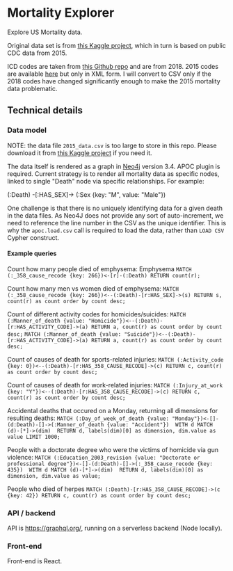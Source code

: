# Mortality Explorer
Explore US Mortality data. 

Original data set is from [this Kaggle project](https://www.kaggle.com/cdc/mortality "Kaggle"), which in turn is based on public CDC data from 2015. 

ICD codes are taken from [this Github repo](https://github.com/kamillamagna/ICD-10-CSV "this Github repo") and are from 2018. 2015 codes are available [here](https://www.cdc.gov/nchs/icd/icd10cm.htm "here") but only in XML form. I will convert to CSV only if the 2018 codes have changed significantly enough to make the 2015 mortality data problematic.

## Technical details
### Data model
NOTE: the data file `2015_data.csv` is too large to store in this repo. Please download it from [this Kaggle project](https://www.kaggle.com/cdc/mortality "Kaggle") if you need it.

The data itself is rendered as a graph in [Neo4j](https://neo4j.com/ "Neo4j") version 3.4. APOC plugin is required. Current strategy is to render all mortality data as specific nodes, linked to single "Death" node via specific relationships.  For example:

(:Death) -[:HAS_SEX]-> (:Sex {key: "M", value: "Male"})

One challenge is that there is no uniquely identifying data for a given death in the data files. As Neo4J does not provide any sort of auto-increment, we need to reference the line number in the CSV as the unique identifier. This is why the `apoc.load.csv` call is required to load the data, rather than `LOAD CSV` Cypher construct.

#### Example queries
Count how many people died of emphysema:
Emphysema
`MATCH (:_358_cause_recode {key: 266})<-[r]-(:Death) RETURN count(r);`

Count how many men vs women died of emphysema:
`MATCH (:_358_cause_recode {key: 266})<--(:Death)-[r:HAS_SEX]->(s) RETURN s, count(r) as count order by count desc;`

Count of different activity codes for homicides/suicides:
`MATCH (:Manner_of_death {value: "Homicide"})<--(:Death)-[r:HAS_ACTIVITY_CODE]->(a) RETURN a, count(r) as count order by count desc;`
`MATCH (:Manner_of_death {value: "Suicide"})<--(:Death)-[r:HAS_ACTIVITY_CODE]->(a) RETURN a, count(r) as count order by count desc;`

Count of causes of death for sports-related injuries:
`MATCH (:Activity_code {key: 0})<--(:Death)-[r:HAS_358_CAUSE_RECODE]->(c) RETURN c, count(r) as count order by count desc;`

Count of causes of death for work-related injuries:
`MATCH (:Injury_at_work {key: "Y"})<--(:Death)-[r:HAS_358_CAUSE_RECODE]->(c) RETURN c, count(r) as count order by count desc;`

Accidental deaths that occured on a Monday, returning all dimensions for resulting deaths:
`MATCH (:Day_of_week_of_death {value: "Monday"})<-[]-(d:Death)-[]->(:Manner_of_death {value: "Accident"}) 
    WITH d MATCH (d)-[*]->(dim) 
    RETURN d, labels(dim)[0] as dimension, dim.value as value LIMIT 1000;`

People with a doctorate degree who were the victims of homicide via gun violence:
`MATCH (:Education_2003_revision {value: "Doctorate or professional degree"})<-[]-(d:Death)-[]->(:_358_cause_recode {key: 435}) 
    WITH d MATCH (d)-[*]->(dim) 
    RETURN d, labels(dim)[0] as dimension, dim.value as value;`

People who died of herpes
`MATCH (:Death)-[r:HAS_358_CAUSE_RECODE]->(c {key: 42}) RETURN c, count(r) as count order by count desc;`

### API / backend
API is https://graphql.org/, running on a serverless backend (Node locally).

### Front-end
Front-end is React.
